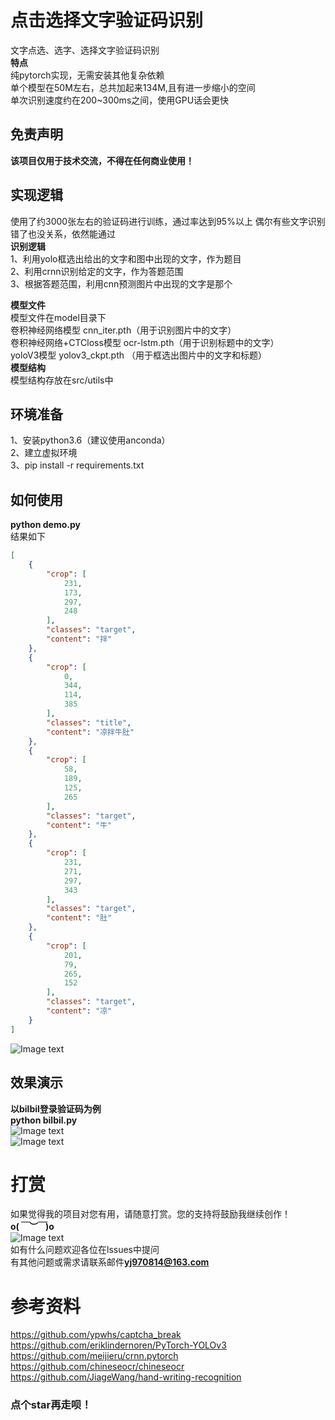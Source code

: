 # 点击选择文字验证码识别
文字点选、选字、选择文字验证码识别  
**特点**  
纯pytorch实现，无需安装其他复杂依赖  
单个模型在50M左右，总共加起来134M,且有进一步缩小的空间  
单次识别速度约在200~300ms之间，使用GPU话会更快
## 免责声明
**该项目仅用于技术交流，不得在任何商业使用！**
## 实现逻辑
使用了约3000张左右的验证码进行训练，通过率达到95%以上
偶尔有些文字识别错了也没关系，依然能通过  
**识别逻辑**  
1、利用yolo框选出给出的文字和图中出现的文字，作为题目  
2、利用crnn识别给定的文字，作为答题范围  
3、根据答题范围，利用cnn预测图片中出现的文字是那个  

**模型文件**  
模型文件在model目录下  
卷积神经网络模型 cnn_iter.pth（用于识别图片中的文字）  
卷积神经网络+CTCloss模型 ocr-lstm.pth（用于识别标题中的文字）   
yoloV3模型 yolov3_ckpt.pth （用于框选出图片中的文字和标题）    
**模型结构**  
模型结构存放在src/utils中

## 环境准备
1、安装python3.6（建议使用anconda）  
2、建立虚拟环境  
3、pip install -r requirements.txt
## 如何使用
**python demo.py**  
结果如下  
```json
[
    {
        "crop": [
            231,
            173,
            297,
            248
        ],
        "classes": "target",
        "content": "拌"
    },
    {
        "crop": [
            0,
            344,
            114,
            385
        ],
        "classes": "title",
        "content": "凉拌牛肚"
    },
    {
        "crop": [
            58,
            189,
            125,
            265
        ],
        "classes": "target",
        "content": "牛"
    },
    {
        "crop": [
            231,
            271,
            297,
            343
        ],
        "classes": "target",
        "content": "肚"
    },
    {
        "crop": [
            201,
            79,
            265,
            152
        ],
        "classes": "target",
        "content": "凉"
    }
]
```
![Image text](./doc/123.jpg)  

## 效果演示
**以bilbil登录验证码为例**  
**python bilbil.py**  
![Image text](./doc/bilibili_1.gif)  
![Image text](./doc/bilibili_2.gif)  




# 打赏
如果觉得我的项目对您有用，请随意打赏。您的支持将鼓励我继续创作！  
**o(*￣︶￣*)o**  
![Image text](./doc//20200823220018.png)  
如有什么问题欢迎各位在lssues中提问  
有其他问题或需求请联系邮件**yj970814@163.com**

# 参考资料
https://github.com/ypwhs/captcha_break  
https://github.com/eriklindernoren/PyTorch-YOLOv3  
https://github.com/meijieru/crnn.pytorch  
https://github.com/chineseocr/chineseocr  
https://github.com/JiageWang/hand-writing-recognition

### 点个**star**再走呗！ 